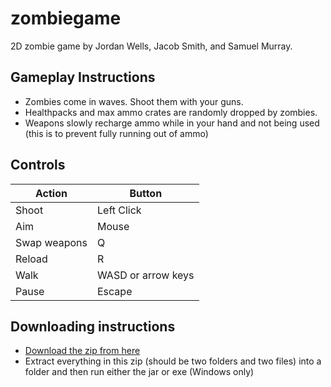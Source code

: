 # zombiegame
2D zombie game by Jordan Wells, Jacob Smith, and Samuel Murray.

## Gameplay Instructions
- Zombies come in waves. Shoot them with your guns.
- Healthpacks and max ammo crates are randomly dropped by zombies.
- Weapons slowly recharge ammo while in your hand and not being used (this is to prevent fully running out of ammo)

## Controls
|    Action    |       Button       |
| ------------ | ------------------ |
| Shoot        | Left Click         |
| Aim          | Mouse              |
| Swap weapons | Q                  |
| Reload       | R                  |
| Walk         | WASD or arrow keys |
| Pause        | Escape             |

## Downloading instructions
- [Download the zip from here](https://drive.google.com/open?id=0B0YNx2d9eUxscjJVaHA5V2lkdTg)
- Extract everything in this zip (should be two folders and two files) into a folder and then run either the jar or exe (Windows only) 
